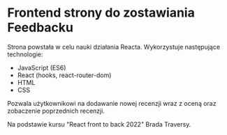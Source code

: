 # Frontend strony do zostawiania Feedbacku

Strona powstała w celu nauki działania Reacta. Wykorzystuje następujące technologie:
<ul> 
  <li> JavaScript (ES6) </li>
  <li> React (hooks, react-router-dom)</li>
  <li> HTML </li>
  <li> CSS </li>
</ul>

Pozwala użytkownikowi na dodawanie nowej recenzji wraz z oceną oraz zobaczenie poprzednich recenzji.

Na podstawie kursu "React front to back 2022" Brada Traversy.

